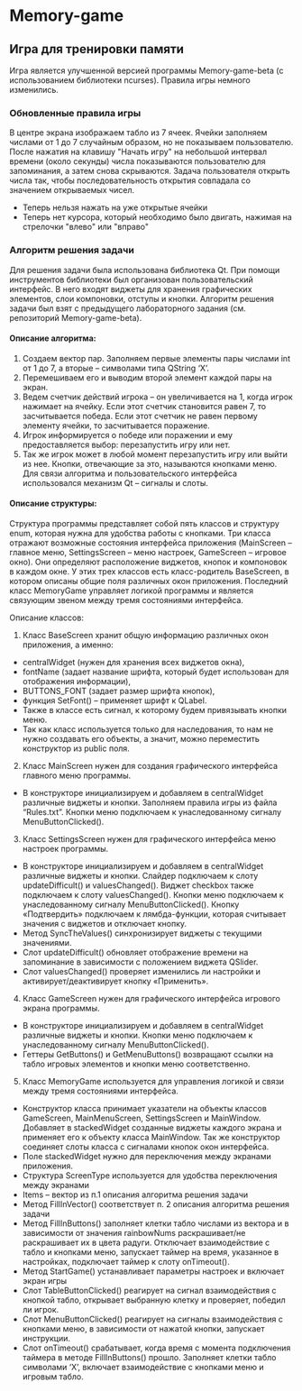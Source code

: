 # Memory-game
## Игра для тренировки памяти

Игра является улучшенной версией программы Memory-game-beta (с использованием библиотеки ncurses). Правила игры немного изменились.

### Обновленные правила игры

В центре экрана изображаем табло из 7 ячеек. Ячейки заполняем числами от 1 до 7 случайным образом, но не показываем пользователю. После нажатия на клавишу "Начать игру" на небольшой интервал времени (около секунды) числа показываются пользователю для запоминания, а затем снова скрываются. Задача пользователя открыть числа так, чтобы последовательность открытия совпадала со значением открываемых чисел. 
- Теперь нельзя нажать на уже открытые ячейки
- Теперь нет курсора, который необходимо было двигать, нажимая на стрелочки "влево" или "вправо"

### Алгоритм решения задачи

Для решения задачи была использована библиотека Qt.
При помощи инструментов библиотеки был организован пользовательский интерфейс. В него входят виджеты для хранения графических элементов, слои компоновки, отступы и кнопки.
Алгоритм решения задачи был взят с предыдущего лабораторного задания (см. репозиторий Memory-game-beta).
 
#### Описание алгоритма:
1.	Создаем вектор пар. Заполняем первые элементы пары числами int от 1 до 7, а вторые – символами типа QString ‘X’.
2.	Перемешиваем его и выводим второй элемент каждой пары на экран.
3.	Ведем счетчик действий игрока – он увеличивается на 1, когда игрок нажимает на ячейку. Если этот счетчик становится равен 7, то засчитывается победа. Если этот счетчик не равен первому элементу ячейки, то засчитывается поражение.
4.	Игрок информируется о победе или поражении и ему предоставляется выбор: перезапустить игру или нет.
5.	Так же игрок может в любой момент перезапустить игру или выйти из нее. Кнопки, отвечающие за это, называются кнопками меню.
Для связи алгоритма и пользовательского интерфейса использовался механизм Qt – сигналы и слоты.

#### Описание структуры:

Структура программы представляет собой пять классов и структуру enum, которая нужна для удобства работы с кнопками. Три класса отражают возможные состояния интерфейса приложения (MainScreen – главное меню, SettingsScreen – меню настроек, GameScreen – игровое окно).  Они определяют расположение виджетов, кнопок и компоновок в каждом окне. У этих трех классов есть класс-родитель BaseScreen, в котором описаны общие поля различных окон приложения. Последний класс MemoryGame управляет логикой программы и является связующим звеном между тремя состояниями интерфейса.

Описание классов:
1.	Класс BaseScreen хранит общую информацию различных окон приложения, а именно:
- centralWidget (нужен для хранения всех виджетов окна), 
- fontName (задает название шрифта, который будет использован для отображения информации), 
- BUTTONS_FONT (задает размер шрифта кнопок), 
- функция SetFont() – применяет шрифт к QLabel. 
- Также в классе есть сигнал, к которому будем привязывать кнопки меню. 
- Так как класс используется только для наследования, то нам не нужно создавать его объекты, а значит, можно переместить конструктор из public поля.
2.	Класс MainScreen нужен для создания графического интерфейса главного меню программы. 
- В конструкторе инициализируем и добавляем в centralWidget различные виджеты и кнопки. Заполняем правила игры из файла “Rules.txt”. Кнопки меню подключаем к унаследованному сигналу MenuButtonClicked(). 
3.	Класс SettingsScreen нужен для графического интерфейса меню настроек программы. 
- В конструкторе инициализируем и добавляем в centralWidget различные виджеты и кнопки. Слайдер подключаем к слоту updateDifficult() и valuesChanged(). Виджет checkbox также подключаем к слоту valuesChanged(). Кнопки меню подключаем к унаследованному сигналу MenuButtonClicked(). Кнопку «Подтвердить» подключаем к лямбда-функции, которая считывает значения с виджетов и отключает кнопку. 
- Метод SyncTheValues() синхронизирует виджеты с текущими значениями. 
- Слот updateDifficult() обновляет отображение времени на запоминание в зависимости с положением виджета QSlider. 
- Слот valuesChanged() проверяет изменились ли настройки и активирует/деактивирует кнопку «Применить». 
4.	Класс GameScreen нужен для графического интерфейса игрового экрана программы. 
- В конструкторе инициализируем и добавляем в centralWidget различные виджеты и кнопки. Кнопки меню подключаем к унаследованному сигналу MenuButtonClicked(). 
- Геттеры GetButtons() и GetMenuButtons() возвращают ссылки на табло игровых элементов и кнопки меню соответственно. 
5.	Класс MemoryGame используется для управления логикой и связи между тремя состояниями интерфейса.
- Конструктор класса принимает указатели на объекты классов GameScreen, MainMenuScreen, SettingsScreen и MainWindow. Добавляет в stackedWidget созданные виджеты каждого экрана и применяет его к объекту класса MainWindow. Так же конструктор соединяет слоты класса с сигналами кнопок окон интерфейса.
- Поле stackedWidget нужно для переключения между экранами приложения.
- Структура ScreenType используется для удобства переключения между экранами
- Items – вектор из п.1 описания алгоритма решения задачи
- Метод FillInVector() соответствует п. 2 описания алгоритма решения задачи
- Метод FillInButtons() заполняет клетки табло числами из вектора и в зависимости от значения rainbowNums раскрашивает/не раскрашивает их в цвета радуги. Отключает взаимодействие с табло и кнопками меню, запускает таймер на время, указанное в настройках, подключает таймер к слоту onTimeout().
- Метод StartGame() устанавливает параметры настроек и включает экран игры
- Слот TableButtonClicked() реагирует на сигнал взаимодействия с кнопкой табло, открывает выбранную клетку и проверяет, победил ли игрок.
- Слот MenuButtonClicked() реагирует на сигналы взаимодействия с кнопками меню, в зависимости от нажатой кнопки, запускает инструкции.
- Слот onTimeout() срабатывает, когда время с момента подключения таймера в методе FillInButtons() прошло. Заполняет клетки табло символами ‘X’, включает взаимодействие с кнопками меню и игровым табло. 
